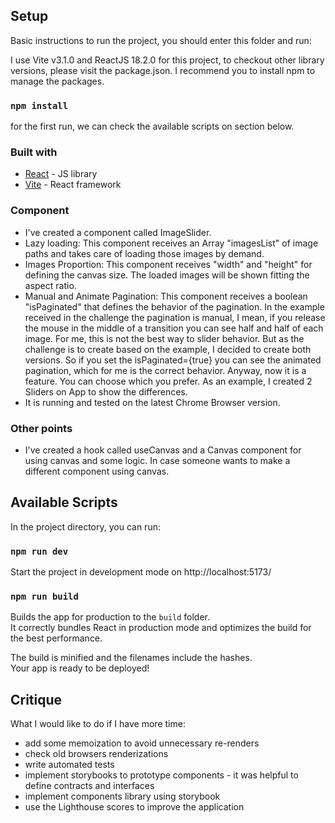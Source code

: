 <!--## Author

- Linkedin - [Marcelo Tust](https://www.linkedin.com/in/marcelotust/)

## Publitas - Code Challenge - Frontend

- [Challenge Link](http://challenge.publitas.com/frontend.html)
-->

## Setup

Basic instructions to run the project, you should enter this folder and run:

I use Vite v3.1.0 and ReactJS 18.2.0 for this project, to checkout other
library versions, please visit the package.json. I recommend you to install npm
to manage the packages.

### `npm install`

for the first run, we can check the available scripts on section below.

### Built with

- [React](https://reactjs.org/) - JS library
- [Vite](https://vitejs.dev/) - React framework

### Component

- I've created a component called ImageSlider.
- Lazy loading: This component receives an Array "imagesList" of image paths and takes care of loading those images by demand.
- Images Proportion: This component receives "width" and "height" for defining the canvas size. The loaded images will be shown fitting the aspect ratio.
- Manual and Animate Pagination: This component receives a boolean "isPaginated" that defines the behavior of the pagination. In the example received in the challenge the pagination is manual, I mean, if you release the mouse in the middle of a transition you can see half and half of each image. For me, this is not the best way to slider behavior. But as the challenge is to create based on the example, I decided to create both versions. So if you set the isPaginated={true} you can see the animated pagination, which for me is the correct behavior. Anyway, now it is a feature. You can choose which you prefer. As an example, I created 2 Sliders on App to show the differences.
- It is running and tested on the latest Chrome Browser version.

### Other points

- I've created a hook called useCanvas and a Canvas component for using canvas and some logic. In case someone wants to make a different component using canvas.

## Available Scripts

In the project directory, you can run:

### `npm run dev`

Start the project in development mode on http://localhost:5173/

### `npm run build`

Builds the app for production to the `build` folder.\
It correctly bundles React in production mode and optimizes the build for the best performance.

The build is minified and the filenames include the hashes.\
Your app is ready to be deployed!

## Critique

What I would like to do if I have more time:

- add some memoization to avoid unnecessary re-renders
- check old browsers renderizations
- write automated tests
- implement storybooks to prototype components - it was helpful to define contracts and interfaces
- implement components library using storybook
- use the Lighthouse scores to improve the application
